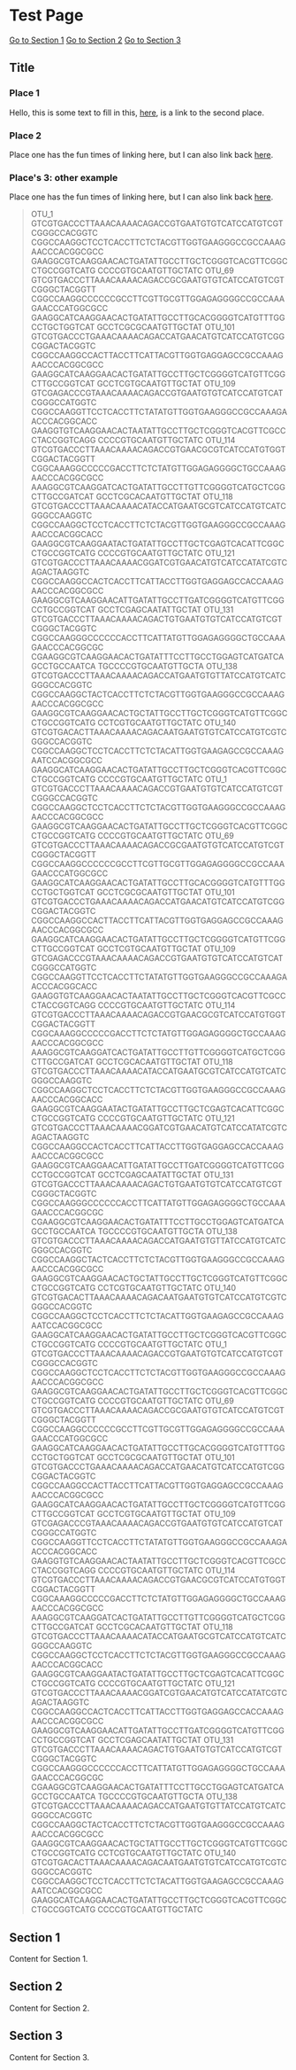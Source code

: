 # Test Page

[Go to Section 1](#Section1)
[Go to Section 2](#Section2)
[Go to Section 3](#Section3)

## Title

### Place 1

Hello, this is some text to fill in this, [here](#place-2), is a link to the second place.

### Place 2

Place one has the fun times of linking here, but I can also link back [here](#place-1).

### Place's 3: other example

Place one has the fun times of linking here, but I can also link back [here](#places-3-other-example).


>OTU_1
GTCGTGACCCTTAAACAAAACAGACCGTGAATGTGTCATCCATGTCGTCGGGCCACGGTC
CGGCCAAGGCTCCTCACCTTCTCTACGTTGGTGAAGGGCCGCCAAAGAACCCACGGCGCC
GAAGGCGTCAAGGAACACTGATATTGCCTTGCTCGGGTCACGTTCGGCCTGCCGGTCATG
CCCCGTGCAATGTTGCTATC
>OTU_69
GTCGTGACCCTTAAACAAAACAGACCGCGAATGTGTCATCCATGTCGTCGGGCTACGGTT
CGGCCAAGGCCCCCCGCCTTCGTTGCGTTGGAGAGGGGCCGCCAAAGAACCCATGGCGCC
GAAGGCATCAAGGAACACTGATATTGCCTTGCACGGGGTCATGTTTGGCCTGCTGGTCAT
GCCTCGCGCAATGTTGCTAT
>OTU_101
GTCGTGACCCTGAAACAAAACAGACCATGAACATGTCATCCATGTCGGCGGACTACGGTC
CGGCCAAGGCCACTTACCTTCATTACGTTGGTGAGGAGCCGCCAAAGAACCCACGGCGCC
GAAGGCATCAAGGAACACTGATATTGCCTTGCTCGGGGTCATGTTCGGCTTGCCGGTCAT
GCCTCGTGCAATGTTGCTAT
>OTU_109
GTCGAGACCCGTAAACAAAACAGACCGTGAATGTGTCATCCATGTCATCGGGCCATGGTC
CGGCCAAGGTTCCTCACCTTCTATATGTTGGTGAAGGGCCGCCAAAGAACCCACGGCACC
GAAGGTGTCAAGGAACACTAATATTGCCTTGCTCGGGTCACGTTCGCCCTACCGGTCAGG
CCCCGTGCAATGTTGCTATC
>OTU_114
GTCGTGACCCTTAAACAAAACAGACCGTGAACGCGTCATCCATGTGGTCGGACTACGGTT
CGGCAAAGGCCCCCGACCTTCTCTATGTTGGAGAGGGGCTGCCAAAGAACCCACGGCGCC
AAAGGCGTCAAGGATCACTGATATTGCCTTGTTCGGGGTCATGCTCGGCTTGCCGATCAT
GCCTCGCACAATGTTGCTAT
>OTU_118
GTCGTGACCCTTAAACAAAACATACCATGAATGCGTCATCCATGTCATCGGGCCAAGGTC
CGGCCAAGGCTCCTCACCTTCTCTACGTTGGTGAAGGGCCGCCAAAGAACCCACGGCACC
GAAGGCGTCAAGGAATACTGATATTGCCTTGCTCGAGTCACATTCGGCCTGCCGGTCATG
CCCCGTGCAATGTTGCTATC
>OTU_121
GTCGTGACCCTTAAACAAAACGGATCGTGAACATGTCATCCATATCGTCAGACTAAGGTC
CGGCCAAGGCCACTCACCTTCATTACCTTGGTGAGGAGCCACCAAAGAACCCACGGCGCC
GAAGGCGTCAAGGAACATTGATATTGCCTTGATCGGGGTCATGTTCGGCCTGCCGGTCAT
GCCTCGAGCAATATTGCTAT
>OTU_131
GTCGTGACCCTTAAACAAAACAGACTGTGAATGTGTCATCCATGTCGTCGGGCTACGGTC
CGGCCAAGGGCCCCCCACCTTCATTATGTTGGAGAGGGGCTGCCAAAGAACCCACGGCGC
CGAAGGCGTCAAGGAACACTGATATTTCCTTGCCTGGAGTCATGATCAGCCTGCCAATCA
TGCCCCGTGCAATGTTGCTA
>OTU_138
GTCGTGACCCTTAAACAAAACAGACCATGAATGTGTTATCCATGTCATCGGGCCACGGTC
CGGCCAAGGCTACTCACCTTCTCTACGTTGGTGAAGGGCCGCCAAAGAACCCACGGCGCC
GAAGGCGTCAAGGAACACTGCTATTGCCTTGCTCGGGTCATGTTCGGCCTGCCGGTCATG
CCTCGTGCAATGTTGCTATC
>OTU_140
GTCGTGACACTTAAACAAAACAGACAATGAATGTGTCATCCATGTCGTCGGGCCACGGTC
CGGCCAAGGCTCCTCACCTTCTCTACATTGGTGAAGAGCCGCCAAAGAATCCACGGCGCC
GAAGGCATCAAGGAACACTGATATTGCCTTGCTCGGGTCACGTTCGGCCTGCCGGTCATG
CCCCGTGCAATGTTGCTATC
>OTU_1
GTCGTGACCCTTAAACAAAACAGACCGTGAATGTGTCATCCATGTCGTCGGGCCACGGTC
CGGCCAAGGCTCCTCACCTTCTCTACGTTGGTGAAGGGCCGCCAAAGAACCCACGGCGCC
GAAGGCGTCAAGGAACACTGATATTGCCTTGCTCGGGTCACGTTCGGCCTGCCGGTCATG
CCCCGTGCAATGTTGCTATC
>OTU_69
GTCGTGACCCTTAAACAAAACAGACCGCGAATGTGTCATCCATGTCGTCGGGCTACGGTT
CGGCCAAGGCCCCCCGCCTTCGTTGCGTTGGAGAGGGGCCGCCAAAGAACCCATGGCGCC
GAAGGCATCAAGGAACACTGATATTGCCTTGCACGGGGTCATGTTTGGCCTGCTGGTCAT
GCCTCGCGCAATGTTGCTAT
>OTU_101
GTCGTGACCCTGAAACAAAACAGACCATGAACATGTCATCCATGTCGGCGGACTACGGTC
CGGCCAAGGCCACTTACCTTCATTACGTTGGTGAGGAGCCGCCAAAGAACCCACGGCGCC
GAAGGCATCAAGGAACACTGATATTGCCTTGCTCGGGGTCATGTTCGGCTTGCCGGTCAT
GCCTCGTGCAATGTTGCTAT
>OTU_109
GTCGAGACCCGTAAACAAAACAGACCGTGAATGTGTCATCCATGTCATCGGGCCATGGTC
CGGCCAAGGTTCCTCACCTTCTATATGTTGGTGAAGGGCCGCCAAAGAACCCACGGCACC
GAAGGTGTCAAGGAACACTAATATTGCCTTGCTCGGGTCACGTTCGCCCTACCGGTCAGG
CCCCGTGCAATGTTGCTATC
>OTU_114
GTCGTGACCCTTAAACAAAACAGACCGTGAACGCGTCATCCATGTGGTCGGACTACGGTT
CGGCAAAGGCCCCCGACCTTCTCTATGTTGGAGAGGGGCTGCCAAAGAACCCACGGCGCC
AAAGGCGTCAAGGATCACTGATATTGCCTTGTTCGGGGTCATGCTCGGCTTGCCGATCAT
GCCTCGCACAATGTTGCTAT
>OTU_118
GTCGTGACCCTTAAACAAAACATACCATGAATGCGTCATCCATGTCATCGGGCCAAGGTC
CGGCCAAGGCTCCTCACCTTCTCTACGTTGGTGAAGGGCCGCCAAAGAACCCACGGCACC
GAAGGCGTCAAGGAATACTGATATTGCCTTGCTCGAGTCACATTCGGCCTGCCGGTCATG
CCCCGTGCAATGTTGCTATC
>OTU_121
GTCGTGACCCTTAAACAAAACGGATCGTGAACATGTCATCCATATCGTCAGACTAAGGTC
CGGCCAAGGCCACTCACCTTCATTACCTTGGTGAGGAGCCACCAAAGAACCCACGGCGCC
GAAGGCGTCAAGGAACATTGATATTGCCTTGATCGGGGTCATGTTCGGCCTGCCGGTCAT
GCCTCGAGCAATATTGCTAT
>OTU_131
GTCGTGACCCTTAAACAAAACAGACTGTGAATGTGTCATCCATGTCGTCGGGCTACGGTC
CGGCCAAGGGCCCCCCACCTTCATTATGTTGGAGAGGGGCTGCCAAAGAACCCACGGCGC
CGAAGGCGTCAAGGAACACTGATATTTCCTTGCCTGGAGTCATGATCAGCCTGCCAATCA
TGCCCCGTGCAATGTTGCTA
>OTU_138
GTCGTGACCCTTAAACAAAACAGACCATGAATGTGTTATCCATGTCATCGGGCCACGGTC
CGGCCAAGGCTACTCACCTTCTCTACGTTGGTGAAGGGCCGCCAAAGAACCCACGGCGCC
GAAGGCGTCAAGGAACACTGCTATTGCCTTGCTCGGGTCATGTTCGGCCTGCCGGTCATG
CCTCGTGCAATGTTGCTATC
>OTU_140
GTCGTGACACTTAAACAAAACAGACAATGAATGTGTCATCCATGTCGTCGGGCCACGGTC
CGGCCAAGGCTCCTCACCTTCTCTACATTGGTGAAGAGCCGCCAAAGAATCCACGGCGCC
GAAGGCATCAAGGAACACTGATATTGCCTTGCTCGGGTCACGTTCGGCCTGCCGGTCATG
CCCCGTGCAATGTTGCTATC
>OTU_1
GTCGTGACCCTTAAACAAAACAGACCGTGAATGTGTCATCCATGTCGTCGGGCCACGGTC
CGGCCAAGGCTCCTCACCTTCTCTACGTTGGTGAAGGGCCGCCAAAGAACCCACGGCGCC
GAAGGCGTCAAGGAACACTGATATTGCCTTGCTCGGGTCACGTTCGGCCTGCCGGTCATG
CCCCGTGCAATGTTGCTATC
>OTU_69
GTCGTGACCCTTAAACAAAACAGACCGCGAATGTGTCATCCATGTCGTCGGGCTACGGTT
CGGCCAAGGCCCCCCGCCTTCGTTGCGTTGGAGAGGGGCCGCCAAAGAACCCATGGCGCC
GAAGGCATCAAGGAACACTGATATTGCCTTGCACGGGGTCATGTTTGGCCTGCTGGTCAT
GCCTCGCGCAATGTTGCTAT
>OTU_101
GTCGTGACCCTGAAACAAAACAGACCATGAACATGTCATCCATGTCGGCGGACTACGGTC
CGGCCAAGGCCACTTACCTTCATTACGTTGGTGAGGAGCCGCCAAAGAACCCACGGCGCC
GAAGGCATCAAGGAACACTGATATTGCCTTGCTCGGGGTCATGTTCGGCTTGCCGGTCAT
GCCTCGTGCAATGTTGCTAT
>OTU_109
GTCGAGACCCGTAAACAAAACAGACCGTGAATGTGTCATCCATGTCATCGGGCCATGGTC
CGGCCAAGGTTCCTCACCTTCTATATGTTGGTGAAGGGCCGCCAAAGAACCCACGGCACC
GAAGGTGTCAAGGAACACTAATATTGCCTTGCTCGGGTCACGTTCGCCCTACCGGTCAGG
CCCCGTGCAATGTTGCTATC
>OTU_114
GTCGTGACCCTTAAACAAAACAGACCGTGAACGCGTCATCCATGTGGTCGGACTACGGTT
CGGCAAAGGCCCCCGACCTTCTCTATGTTGGAGAGGGGCTGCCAAAGAACCCACGGCGCC
AAAGGCGTCAAGGATCACTGATATTGCCTTGTTCGGGGTCATGCTCGGCTTGCCGATCAT
GCCTCGCACAATGTTGCTAT
>OTU_118
GTCGTGACCCTTAAACAAAACATACCATGAATGCGTCATCCATGTCATCGGGCCAAGGTC
CGGCCAAGGCTCCTCACCTTCTCTACGTTGGTGAAGGGCCGCCAAAGAACCCACGGCACC
GAAGGCGTCAAGGAATACTGATATTGCCTTGCTCGAGTCACATTCGGCCTGCCGGTCATG
CCCCGTGCAATGTTGCTATC
>OTU_121
GTCGTGACCCTTAAACAAAACGGATCGTGAACATGTCATCCATATCGTCAGACTAAGGTC
CGGCCAAGGCCACTCACCTTCATTACCTTGGTGAGGAGCCACCAAAGAACCCACGGCGCC
GAAGGCGTCAAGGAACATTGATATTGCCTTGATCGGGGTCATGTTCGGCCTGCCGGTCAT
GCCTCGAGCAATATTGCTAT
>OTU_131
GTCGTGACCCTTAAACAAAACAGACTGTGAATGTGTCATCCATGTCGTCGGGCTACGGTC
CGGCCAAGGGCCCCCCACCTTCATTATGTTGGAGAGGGGCTGCCAAAGAACCCACGGCGC
CGAAGGCGTCAAGGAACACTGATATTTCCTTGCCTGGAGTCATGATCAGCCTGCCAATCA
TGCCCCGTGCAATGTTGCTA
>OTU_138
GTCGTGACCCTTAAACAAAACAGACCATGAATGTGTTATCCATGTCATCGGGCCACGGTC
CGGCCAAGGCTACTCACCTTCTCTACGTTGGTGAAGGGCCGCCAAAGAACCCACGGCGCC
GAAGGCGTCAAGGAACACTGCTATTGCCTTGCTCGGGTCATGTTCGGCCTGCCGGTCATG
CCTCGTGCAATGTTGCTATC
>OTU_140
GTCGTGACACTTAAACAAAACAGACAATGAATGTGTCATCCATGTCGTCGGGCCACGGTC
CGGCCAAGGCTCCTCACCTTCTCTACATTGGTGAAGAGCCGCCAAAGAATCCACGGCGCC
GAAGGCATCAAGGAACACTGATATTGCCTTGCTCGGGTCACGTTCGGCCTGCCGGTCATG
CCCCGTGCAATGTTGCTATC




## Section 1
Content for Section 1.

## Section 2
Content for Section 2.

## Section 3
Content for Section 3.

